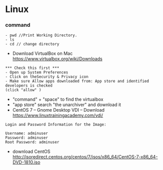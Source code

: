 # Linux
### command
```
- pwd //Print Working Directory.
- ls
- cd // change directory
```
- Download VirtualBox on Mac
https://www.virtualbox.org/wiki/Downloads
```
*** Check this first ***
- Open up System Preferences
- Click on theSecurity & Privacy icon
- Make sure Allow apps downloaded from: App store and identified developers is checked 
(click "allow" )
```
- "command" + "space" to find the virtualbox
- "app store" search "the unarchiver" and download it
- CentOS 7 – Gnome Desktop VDI – Download
https://www.linuxtrainingacademy.com/vdi/
```
Login and Password Information for the Image:

Username: adminuser
Password: adminuser
Root Password: adminuser
```
- download CentOS
http://isoredirect.centos.org/centos/7/isos/x86_64/CentOS-7-x86_64-DVD-1810.iso
